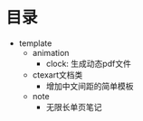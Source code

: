 # 目录

- template
  - animation
    - clock: 生成动态pdf文件
  - ctexart文档类
    - 增加中文间距的简单模板
  - note
    - 无限长单页笔记